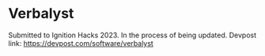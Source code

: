 # Verbalyst

Submitted to Ignition Hacks 2023. 
In the process of being updated.
Devpost link: https://devpost.com/software/verbalyst
